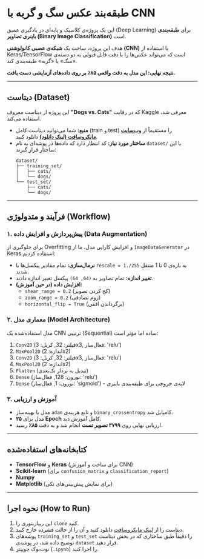 #  طبقه‌بند عکس سگ و گربه با CNN 

این یک پروژه‌ی کلاسیک و پایه‌ای در یادگیری عمیق (Deep Learning) برای **طبقه‌بندی باینری تصاویر (Binary Image Classification)** است.

هدف این پروژه، ساخت یک **شبکه‌ی عصبی کانولوشنی (CNN)** با استفاده از Keras/TensorFlow است که می‌تواند عکس‌ها را با دقت قابل قبولی به دو دسته‌ی «سگ» یا «گربه» طبقه‌بندی کند.

**نتیجه نهایی: این مدل به دقت واقعی ۸۵٪ بر روی داده‌های آزمایشی دست یافت.**

---

##  دیتاست (Dataset)

این پروژه از دیتاست معروف **"Dogs vs. Cats"** که در رقابت Kaggle معرفی شد، استفاده می‌کند.

* **منبع:** شما می‌توانید دیتاست کامل (train و test) را مستقیماً از [**وب‌سایت مایکروسافت (لینک دانلود)**](https://www.microsoft.com/en-us/download/details.aspx?id=54765) دانلود کنید.
* **ساختار مورد نیاز:** کد انتظار دارد که داده‌ها در پوشه‌ای به نام `dataset/` با این ساختار قرار گیرند:
    ```
    dataset/
    ├── training_set/
    │   ├── cats/
    │   └── dogs/
    └── test_set/
        ├── cats/
        └── dogs/
    ```

---

##  فرآیند و متدولوژی (Workflow)

### ۱. پیش‌پردازش و افزایش داده (Data Augmentation)

برای جلوگیری از Overfitting و افزایش کارایی مدل، ما از `ImageDataGenerator` در Keras استفاده کردیم:
* **نرمال‌سازی:** تمام مقادیر پیکسل‌ها با `rescale = 1./255` به بازه‌ی 0 تا 1 منتقل شدند.
* **تغییر اندازه:** تمام تصاویر به `(64, 64)` پیکسل تغییر اندازه دادند.
* **افزایش داده (در حین آموزش):**
    * `shear_range = 0.2` (کج کردن تصویر)
    * `zoom_range = 0.2` (زوم تصادفی)
    * `horizontal_flip = True` (برگرداندن افقی)

### ۲. معماری مدل (Model Architecture)

مدل استفاده‌شده یک CNN ترتیبی (Sequential) ساده اما مؤثر است:

1.  `Conv2D` (فیلتر: 32, کرنل: 3x3, فعال‌ساز: 'relu')
2.  `MaxPool2D` (اندازه: 2x2)
3.  `Conv2D` (فیلتر: 32, کرنل: 3x3, فعال‌ساز: 'relu')
4.  `MaxPool2D` (اندازه: 2x2)
5.  `Flatten` (تبدیل به بردار تک‌بعدی)
6.  `Dense` (نورون: 128, فعال‌ساز: 'relu')
7.  `Dense` (نورون: 1, فعال‌ساز: 'sigmoid') - لایه‌ی خروجی برای طبقه‌بندی باینری

### ۳. آموزش و ارزیابی
* مدل با بهینه‌ساز `adam` و تابع هزینه‌ی `binary_crossentropy` کامپایل شد.
* مدل برای **۲۵ Epoch** کامل آموزش دید.
* ارزیابی نهایی روی **۳۷۹۹ تصویر تست** انجام شد و به دقت **۸۵٪** رسید.

---

##  کتابخانه‌های استفاده‌شده

* **TensorFlow** و **Keras** (برای ساخت و آموزش CNN)
* **Scikit-learn** (برای `confusion_matrix` و `classification_report`)
* **Numpy**
* **Matplotlib** (برای نمایش پیش‌بینی‌های تکی)

---

##  نحوه اجرا (How to Run)

1.  این ریپازیتوری را `clone` کنید.
2.  دیتاست را از [لینک مایکروسافت](https://www.microsoft.com/en-us/download/details.aspx?id=54765) دانلود کنید و آن را از حالت فشرده خارج کنید.
3.  پوشه‌های `training_set` و `test_set` را دقیقاً طبق ساختاری که در بخش دیتاست توضیح داده شد، در پوشه‌ی `dataset` قرار دهید.
4.  نوت‌بوک جوپیتر (`.ipynb`) را اجرا کنید.
